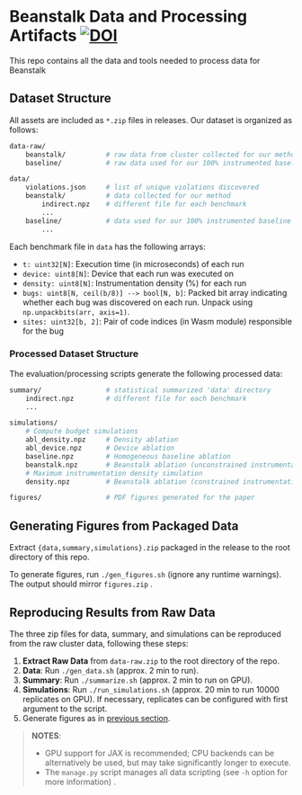 # Beanstalk Data and Processing Artifacts [![DOI](https://zenodo.org/badge/DOI/10.5281/zenodo.14933491.svg)](https://doi.org/10.5281/zenodo.14933491)

This repo contains all the data and tools needed to process data for Beanstalk

## Dataset Structure

All assets are included as `*.zip` files in releases. Our dataset is organized as follows:

```sh
data-raw/
    beanstalk/          # raw data from cluster collected for our method
    baseline/           # raw data used for our 100% instrumented baseline

data/
    violations.json     # list of unique violations discovered
    beanstalk/          # data collected for our method
        indirect.npz    # different file for each benchmark
        ...
    baseline/           # data used for our 100% instrumented baseline
        ...
```

Each benchmark file in `data` has the following arrays:
- `t: uint32[N]`: Execution time (in microseconds) of each run
- `device: uint8[N]`: Device that each run was executed on
- `density: uint8[N]`: Instrumentation density (%) for each run
- `bugs: uint8[N, ceil(b/8)] --> bool[N, b]`: Packed bit array indicating whether each bug was discovered on each run. Unpack using `np.unpackbits(arr, axis=1)`.
- `sites: uint32[b, 2]`: Pair of code indices (in Wasm module) responsible for the bug


### Processed Dataset Structure

The evaluation/processing scripts generate the following processed data: 
```sh
summary/                # statistical summarized 'data' directory
    indirect.npz        # different file for each benchmark
    ...

simulations/
    # Compute budget simulations
    abl_density.npz     # Density ablation
    abl_device.npz      # Device ablation
    baseline.npz        # Homogeneous baseline ablation
    beanstalk.npz       # Beanstalk ablation (unconstrained instrumentation density)
    # Maximum instrumentation density simulation
    density.npz         # Beanstalk ablation (constrained instrumentation density)

figures/                # PDF figures generated for the paper
```


## Generating Figures from Packaged Data

Extract  `{data,summary,simulations}.zip` packaged in the release to the root directory of this repo.

To generate figures, run `./gen_figures.sh` (ignore any runtime warnings). The output should mirror `figures.zip` . 


## Reproducing Results from Raw Data

The three zip files for data, summary, and simulations can be reproduced from the raw cluster data, following these steps:

1. **Extract Raw Data** from `data-raw.zip` to the root directory of the repo.
2. **Data**: Run `./gen_data.sh` (approx. 2 min to run).
3. **Summary**: Run `./summarize.sh` (approx. 2 min to run on GPU).
4. **Simulations**: Run `./run_simulations.sh` (approx. 20 min to run 10000 replicates on GPU). If necessary, replicates can be configured with first argument to the script.
5. Generate figures as in [previous section](#generating-figures-from-pre-packaged-data).

> **NOTES**: 
> * GPU support for JAX is recommended; CPU backends can be alternatively be used, but may take significantly longer to execute.
> * The `manage.py` script manages all data scripting (see `-h` option for more information) .
